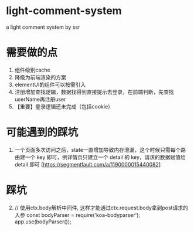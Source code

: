 # light-comment-system
a light comment system by ssr

# 需要做的点
1. 组件级别cache
2. 降级为前端渲染的方案
3. elementUI的组件可以按需引入
4. 注册增加查找逻辑，数据找得到直接提示去登录，在前端判断，先查找userName再注册user
5. 【重要】登录逻辑还未完成（包括cookie）

# 可能遇到的踩坑
1. 一个页面多次访问之后，state一直增加导致内存泄漏，这个时候只需每个路由建一个 key 即可，例详情页只建立一个 detail 的 key，请求的数据赋值给 detail 即可 [https://segmentfault.com/a/1190000015440082]

# 踩坑
2. // 使用ctx.body解析中间件, 这样才能通过ctx.request.body拿到post请求的入参
   const bodyParser = require('koa-bodyparser');
   app.use(bodyParser());